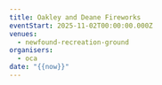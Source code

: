 ```yaml
---
title: Oakley and Deane Fireworks
eventStart: 2025-11-02T00:00:00.000Z
venues:
  - newfound-recreation-ground
organisers:
  - oca
date: "{{now}}"
---
```


